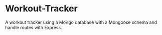 # Workout-Tracker
A workout tracker using a Mongo database with a Mongoose schema and handle routes with Express.
